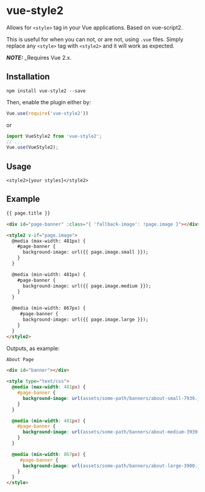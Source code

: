 # vue-style2

Allows for `<style>` tag in your Vue applications. Based on vue-script2.

This is useful for when you can not, or are not, using `.vue` files. Simply replace any `<style>` tag with `<style2>` and it will work as expected.

***NOTE:*** _Requires Vue 2.x.

## Installation

`npm install vue-style2 --save`

Then, enable the plugin either by:

```js
Vue.use(require('vue-style2'))
```

or

```js
import VueStyle2 from 'vue-style2';
// ...
Vue.use(VueStyle2);
```

## Usage

`<style2>{your styles}</style2>`

## Example

```html
{{ page.title }}

<div id="page-banner" :class="{ 'fallback-image': !page.image }"></div>

<style2 v-if="page.image">
  @media (max-width: 481px) {
    #page-banner {
      background-image: url({{ page.image.small }});
    }
  }

  @media (min-width: 481px) {
    #page-banner {
      background-image: url({{ page.image.medium }});
    }
  }

  @media (min-width: 867px) {
     #page-banner {
      background-image: url({{ page.image.large }});
    }
  }
</style2>
```

Outputs, as example:

```html
About Page

<div id="banner"></div>

<style type="text/css">
  @media (max-width: 481px) {
    #page-banner {
      background-image: url(assets/some-path/banners/about-small-7939.jpg);
    }
  }

  @media (min-width: 481px) {
    #page-banner {
      background-image: url(assets/some-path/banners/about-medium-3939.jpg);
    }
  }

  @media (min-width: 867px) {
     #page-banner {
      background-image: url(assets/some-path/banners/about-large-3900.jpg);
    }
  }
</style>
```